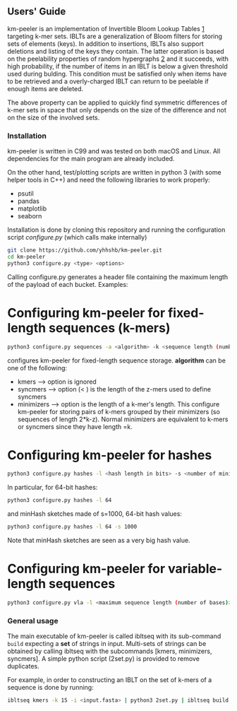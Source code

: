 ## <a name="uguide"></a>Users' Guide

km-peeler is an implementation of Invertible Bloom Lookup Tables [1][belbasi] targeting k-mer sets.
IBLTs are a generalization of Bloom filters for storing sets of elements (keys).
In addition to insertions, IBLTs also support deletions and listing of the keys they contain.
The latter operation is based on the peelability properties of random hypergraphs [2][pagh] and it succeeds, with high probability, if the number of items in an IBLT is below a given threshold used during bulding.
This condition must be satisfied only when items have to be retrieved and a overly-charged IBLT can return to be peelable if enough items are deleted.

The above property can be applied to quickly find symmetric differences of k-mer sets in space that only depends on the size of the difference and not on the size of the involved sets.

### <a name="install"></a>Installation

km-peeler is written in C99 and was tested on both macOS and Linux.
All dependencies for the main program are already included.

On the other hand, test/plotting scripts are written in python 3 (with some helper tools in C++) and need the following libraries to work properly:
- psutil
- pandas
- matplotlib
- seaborn

Installation is done by cloning this repository and running the configuration script *configure.py* (which calls make internally)

```sh
git clone https://github.com/yhhshb/km-peeler.git
cd km-peeler
python3 configure.py <type> <options>
```

Calling configure.py generates a header file containing the maximum length of the payload of each bucket.
Examples:

# Configuring km-peeler for fixed-length sequences (k-mers)

```sh
python3 configure.py sequences -a <algorithm> -k <sequence length (number of bases)> -z <z length (number of bases)>
```

configures km-peeler for fixed-length sequence storage.
**algorithm** can be one of the following:
- kmers --> option <z> is ignored
- syncmers --> option <z> (< <k>) is the length of the z-mers used to define syncmers
- minimizers --> option <z> is the length of a k-mer's length. This configure km-peeler for storing pairs of k-mers grouped by their minimizers (so sequences of length 2*k-z). Normal minimizers are equivalent to k-mers or syncmers since they have length =k.

# Configuring km-peeler for hashes

```sh
python3 configure.py hashes -l <hash length in bits> -s <number of minimum hashes>
```

In particular, for 64-bit hashes:
```sh
python3 configure.py hashes -l 64
```

and minHash sketches made of s=1000, 64-bit hash values:

```sh
python3 configure.py hashes -l 64 -s 1000
```
Note that minHash sketches are seen as a very big hash value.

# Configuring km-peeler for variable-length sequences

```sh
python3 configure.py vla -l <maximum sequence length (number of bases)>
```

### <a name="general"></a>General usage

The main executable of km-peeler is called ibltseq with its sub-command `build` expecting a **set** of strings in input.
Multi-sets of strings can be obtained by calling ibltseq with the subcommands [kmers, minimizers, syncmers].
A simple python script (2set.py) is provided to remove duplicates.

For example, in order to constructing an IBLT on the set of k-mers of a sequence is done by running:
```sh
ibltseq kmers -k 15 -i <input.fasta> | python3 2set.py | ibltseq build -n <IBLT threshold> -o <output IBLT>
```

[belbasi]: https://doi.org/10.48550/arXiv.1101.2245
[pagh]: https://doi.org/10.1007/978-3-642-14165-2_19
